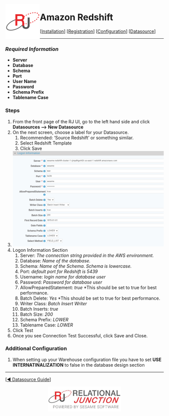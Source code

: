  <a href="http://www.sesamesoftware.com"><img align=left src="../images/RJOrbit110x110.png"></img></a>

[comment]: # (Change Heading to reflect Datasource)

# Amazon Redshift

[comment]: # (Leave Nav BAR untouched)

[[Installation](../guides/installguide.md)] [[Registration](../guides/RegistrationGuide.md)] [[Configuration](../guides/configurationGuide.md)] [[Datasource](../guides/DatasourceGuide.md)]

---

[comment]: # (Leave Or Alter Required info as needed)

### *Required Information*

* **Server**
* **Database**
* **Schema**
* **Port**
* **User Name**
* **Password**
* **Schema Prefix**
* **Tablename Case**

### Steps

[comment]: # (step 1 is common to all  Datasources)
[comment]: # (Step 2.1and 2.2 should be adjusted for Data Source specific)
[comment]: # (Step 3 should be Image of the datasource you can add the screenshot to the images folder or create a placeholder like {image of datasource screen})
[comment]: # (adjust step 4 and below as needed)

1. From the front page of the RJ UI, go to the left hand side and click **Datasources --> New Datasource**
2. On the next screen, choose a label for your Datasource.
   1. Recommended: ‘Source Redshift’ or something similar.
   2. Select Redshift Template
   3. Click Save
3. ![Redshift Datasource](../images/amazonredshift.png)
4. Logon Information Section
   1. Server: *The connection string provided in the AWS environment.*
   2. Database: *Name of the database.*
   3. Schema: *Name of the Schema. Schema is lowercase.*
   4. Port: *default port for Redshift is 5439*
   5. Username: *login name for database user*
   6. Password: *Password for database user*
   7. AllowPreparedStatement: *true* *This should be set to true for best performance.
   8. Batch Delete: *Yes* *This should be set to true for best performance.
   9. Writer Class: *Batch Insert Writer*
   10. Batch Inserts: *true*
   11. Batch Size: *200*
   12. Schema Prefix: *LOWER*
   13. Tablename Case: *LOWER*
6. Click Test
7. Once you see Connection Test Successful, click Save and Close.

### Additional Configuration

   1. When setting up your Warehouse configuration file you have to set **USE INTERNATINALIZATION** to false in the database design section

---

[[&#9664; Datasource Guide](../guides/DatasourceGuide.md)]

<p align="center" >  <a href="http://www.sesamesoftware.com"><img align=center src="../images/poweredBy.png" height="80px"></img></a> </p>
